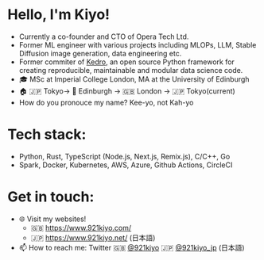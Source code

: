 # Hello, I'm Kiyo! 
- Currently a co-founder and CTO of Opera Tech Ltd.
- Former ML engineer with various projects including MLOPs, LLM, Stable Diffusion image generation, data engineering etc. 
- Former commiter of [Kedro](https://github.com/kedro-org/kedro), an open source Python framework for creating reproducible, maintainable and modular data science code.
- 🎓 MSc at Imperial College London, MA at the University of Edinburgh
- 🏠 🇯🇵 Tokyo-> 🏴󠁧󠁢󠁳󠁣󠁴󠁿 Edinburgh -> 🇬🇧 London -> 🇯🇵 Tokyo(current)
- How do you pronouce my name? Kee-yo, not Kah-yo

# Tech stack:
- Python, Rust, TypeScript (Node.js, Next.js, Remix.js), C/C++, Go
- Spark, Docker, Kubernetes, AWS, Azure, Github Actions, CircleCI

# Get in touch:
- 🌐 Visit my websites!
  - 🇬🇧 https://www.921kiyo.com/ 
  - 🇯🇵 https://www.921kiyo.net/ (日本語)
- 📫 How to reach me: Twitter 🇬🇧 [@921kiyo](https://twitter.com/921kiyo) 🇯🇵 [@921kiyo_jp](https://twitter.com/921kiyo_jp) (日本語)
